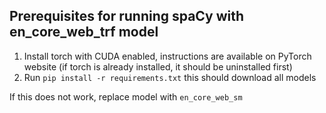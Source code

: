 ## Prerequisites for running spaCy with en_core_web_trf model

1. Install torch with CUDA enabled, instructions are available on PyTorch website
 (if torch is already installed, it should be uninstalled first)
2. Run `pip install -r requirements.txt` this should download all models

If this does not work, replace model with `en_core_web_sm`


